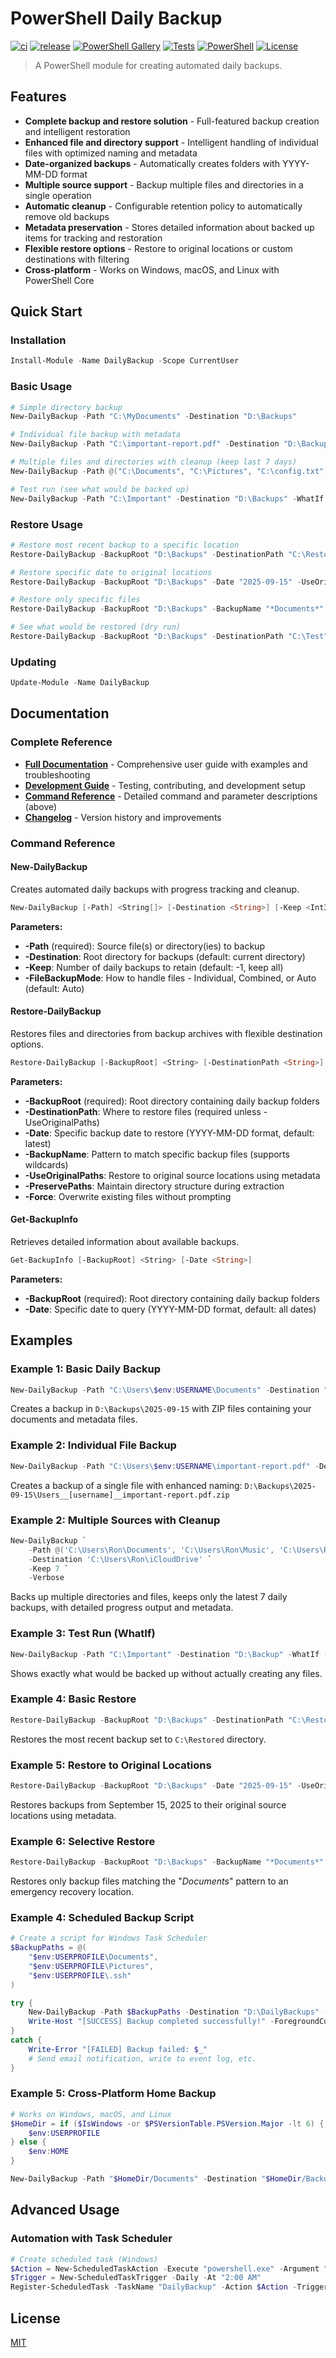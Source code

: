 # PowerShell Daily Backup

[![ci](https://github.com/jonlabelle/pwsh-daily-backup/actions/workflows/ci.yml/badge.svg)](https://github.com/jonlabelle/pwsh-daily-backup/actions/workflows/ci.yml)
[![release](https://github.com/jonlabelle/pwsh-daily-backup/actions/workflows/release.yml/badge.svg)](https://github.com/jonlabelle/pwsh-daily-backup/actions/workflows/release.yml)
[![PowerShell Gallery](https://img.shields.io/powershellgallery/v/DailyBackup)](https://www.powershellgallery.com/packages/DailyBackup)
[![Tests](https://img.shields.io/badge/tests-passing-brightgreen)](https://github.com/jonlabelle/pwsh-daily-backup/actions/workflows/ci.yml)
[![PowerShell](https://img.shields.io/badge/powershell-5.1%2B-blue)](https://docs.microsoft.com/en-us/powershell/)
[![License](https://img.shields.io/badge/license-MIT-green)](LICENSE.txt)

> A PowerShell module for creating automated daily backups.

## Features

- **Complete backup and restore solution** - Full-featured backup creation and intelligent restoration
- **Enhanced file and directory support** - Intelligent handling of individual files with optimized naming and metadata
- **Date-organized backups** - Automatically creates folders with YYYY-MM-DD format
- **Multiple source support** - Backup multiple files and directories in a single operation
- **Automatic cleanup** - Configurable retention policy to automatically remove old backups
- **Metadata preservation** - Stores detailed information about backed up items for tracking and restoration
- **Flexible restore options** - Restore to original locations or custom destinations with filtering
- **Cross-platform** - Works on Windows, macOS, and Linux with PowerShell Core

## Quick Start

### Installation

```powershell
Install-Module -Name DailyBackup -Scope CurrentUser
```

### Basic Usage

```powershell
# Simple directory backup
New-DailyBackup -Path "C:\MyDocuments" -Destination "D:\Backups"

# Individual file backup with metadata
New-DailyBackup -Path "C:\important-report.pdf" -Destination "D:\Backups"

# Multiple files and directories with cleanup (keep last 7 days)
New-DailyBackup -Path @("C:\Documents", "C:\Pictures", "C:\config.txt") -Destination "D:\Backups" -Keep 7

# Test run (see what would be backed up)
New-DailyBackup -Path "C:\Important" -Destination "D:\Backups" -WhatIf -Verbose
```

### Restore Usage

```powershell
# Restore most recent backup to a specific location
Restore-DailyBackup -BackupRoot "D:\Backups" -DestinationPath "C:\Restored"

# Restore specific date to original locations
Restore-DailyBackup -BackupRoot "D:\Backups" -Date "2025-09-15" -UseOriginalPaths

# Restore only specific files
Restore-DailyBackup -BackupRoot "D:\Backups" -BackupName "*Documents*" -DestinationPath "C:\Emergency"

# See what would be restored (dry run)
Restore-DailyBackup -BackupRoot "D:\Backups" -DestinationPath "C:\Test" -WhatIf
```

### Updating

```powershell
Update-Module -Name DailyBackup
```

## Documentation

### Complete Reference

- **[Full Documentation](docs/help.md)** - Comprehensive user guide with examples and troubleshooting
- **[Development Guide](docs/development.md)** - Testing, contributing, and development setup
- **[Command Reference](#command-reference)** - Detailed command and parameter descriptions (above)
- **[Changelog](CHANGELOG.md)** - Version history and improvements

### Command Reference

#### New-DailyBackup

Creates automated daily backups with progress tracking and cleanup.

```powershell
New-DailyBackup [-Path] <String[]> [-Destination <String>] [-Keep <Int32>] [-FileBackupMode <String>] [-WhatIf] [-Verbose]
```

**Parameters:**

- **-Path** (required): Source file(s) or directory(ies) to backup
- **-Destination**: Root directory for backups (default: current directory)
- **-Keep**: Number of daily backups to retain (default: -1, keep all)
- **-FileBackupMode**: How to handle files - Individual, Combined, or Auto (default: Auto)

#### Restore-DailyBackup

Restores files and directories from backup archives with flexible destination options.

```powershell
Restore-DailyBackup [-BackupRoot] <String> [-DestinationPath <String>] [-Date <String>] [-BackupName <String>] [-UseOriginalPaths] [-PreservePaths] [-Force] [-WhatIf] [-Verbose]
```

**Parameters:**

- **-BackupRoot** (required): Root directory containing daily backup folders
- **-DestinationPath**: Where to restore files (required unless -UseOriginalPaths)
- **-Date**: Specific backup date to restore (YYYY-MM-DD format, default: latest)
- **-BackupName**: Pattern to match specific backup files (supports wildcards)
- **-UseOriginalPaths**: Restore to original source locations using metadata
- **-PreservePaths**: Maintain directory structure during extraction
- **-Force**: Overwrite existing files without prompting

#### Get-BackupInfo

Retrieves detailed information about available backups.

```powershell
Get-BackupInfo [-BackupRoot] <String> [-Date <String>]
```

**Parameters:**

- **-BackupRoot** (required): Root directory containing daily backup folders
- **-Date**: Specific date to query (YYYY-MM-DD format, default: all dates)

## Examples

### Example 1: Basic Daily Backup

```powershell
New-DailyBackup -Path "C:\Users\$env:USERNAME\Documents" -Destination "D:\Backups"
```

Creates a backup in `D:\Backups\2025-09-15` with ZIP files containing your documents and metadata files.

### Example 2: Individual File Backup

```powershell
New-DailyBackup -Path "C:\Users\$env:USERNAME\important-report.pdf" -Destination "D:\Backups"
```

Creates a backup of a single file with enhanced naming: `D:\Backups\2025-09-15\Users__[username]__important-report.pdf.zip`

### Example 2: Multiple Sources with Cleanup

```powershell
New-DailyBackup `
    -Path @('C:\Users\Ron\Documents', 'C:\Users\Ron\Music', 'C:\Users\Ron\config.json') `
    -Destination 'C:\Users\Ron\iCloudDrive' `
    -Keep 7 `
    -Verbose
```

Backs up multiple directories and files, keeps only the latest 7 daily backups, with detailed progress output and metadata.

### Example 3: Test Run (WhatIf)

```powershell
New-DailyBackup -Path "C:\Important" -Destination "D:\Backup" -WhatIf -Verbose
```

Shows exactly what would be backed up without actually creating any files.

### Example 4: Basic Restore

```powershell
Restore-DailyBackup -BackupRoot "D:\Backups" -DestinationPath "C:\Restored"
```

Restores the most recent backup set to `C:\Restored` directory.

### Example 5: Restore to Original Locations

```powershell
Restore-DailyBackup -BackupRoot "D:\Backups" -Date "2025-09-15" -UseOriginalPaths
```

Restores backups from September 15, 2025 to their original source locations using metadata.

### Example 6: Selective Restore

```powershell
Restore-DailyBackup -BackupRoot "D:\Backups" -BackupName "*Documents*" -DestinationPath "C:\Emergency"
```

Restores only backup files matching the "_Documents_" pattern to an emergency recovery location.

### Example 4: Scheduled Backup Script

```powershell
# Create a script for Windows Task Scheduler
$BackupPaths = @(
    "$env:USERPROFILE\Documents",
    "$env:USERPROFILE\Pictures",
    "$env:USERPROFILE\.ssh"
)

try {
    New-DailyBackup -Path $BackupPaths -Destination "D:\DailyBackups" -Keep 30 -Verbose
    Write-Host "[SUCCESS] Backup completed successfully!" -ForegroundColor Green
}
catch {
    Write-Error "[FAILED] Backup failed: $_"
    # Send email notification, write to event log, etc.
}
```

### Example 5: Cross-Platform Home Backup

```powershell
# Works on Windows, macOS, and Linux
$HomeDir = if ($IsWindows -or $PSVersionTable.PSVersion.Major -lt 6) {
    $env:USERPROFILE
} else {
    $env:HOME
}

New-DailyBackup -Path "$HomeDir/Documents" -Destination "$HomeDir/Backups" -Keep 14
```

## Advanced Usage

### Automation with Task Scheduler

```powershell
# Create scheduled task (Windows)
$Action = New-ScheduledTaskAction -Execute "powershell.exe" -Argument "-Command `"Import-Module DailyBackup; New-DailyBackup -Path 'C:\Important' -Destination 'D:\Backups' -Keep 30`""
$Trigger = New-ScheduledTaskTrigger -Daily -At "2:00 AM"
Register-ScheduledTask -TaskName "DailyBackup" -Action $Action -Trigger $Trigger
```

## License

[MIT](LICENSE.txt)
